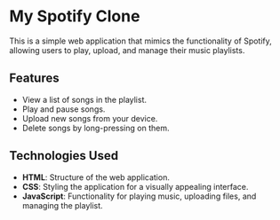 # My Spotify Clone

This is a simple web application that mimics the functionality of Spotify, allowing users to play, upload, and manage their music playlists.

## Features

- View a list of songs in the playlist.
- Play and pause songs.
- Upload new songs from your device.
- Delete songs by long-pressing on them.

## Technologies Used

- **HTML**: Structure of the web application.
- **CSS**: Styling the application for a visually appealing interface.
- **JavaScript**: Functionality for playing music, uploading files, and managing the playlist.
